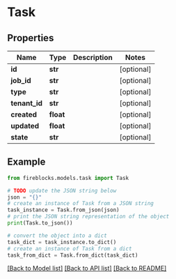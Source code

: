 # Task


## Properties

Name | Type | Description | Notes
------------ | ------------- | ------------- | -------------
**id** | **str** |  | [optional] 
**job_id** | **str** |  | [optional] 
**type** | **str** |  | [optional] 
**tenant_id** | **str** |  | [optional] 
**created** | **float** |  | [optional] 
**updated** | **float** |  | [optional] 
**state** | **str** |  | [optional] 

## Example

```python
from fireblocks.models.task import Task

# TODO update the JSON string below
json = "{}"
# create an instance of Task from a JSON string
task_instance = Task.from_json(json)
# print the JSON string representation of the object
print(Task.to_json())

# convert the object into a dict
task_dict = task_instance.to_dict()
# create an instance of Task from a dict
task_from_dict = Task.from_dict(task_dict)
```
[[Back to Model list]](../README.md#documentation-for-models) [[Back to API list]](../README.md#documentation-for-api-endpoints) [[Back to README]](../README.md)


